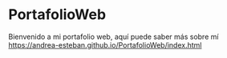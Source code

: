 # PortafolioWeb
Bienvenido a mi portafolio web, aquí puede saber más sobre mí
https://andrea-esteban.github.io/PortafolioWeb/index.html

